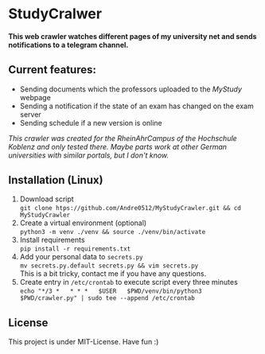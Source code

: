 # StudyCralwer

#### **This web crawler watches different pages of my university net and sends notifications to a telegram channel.**  

## Current features:
* Sending documents which the professors uploaded to the _MyStudy_ webpage
* Sending a notification if the state of an exam has changed on the exam server
* Sending schedule if a new version is online

_This crawler was created for the RheinAhrCampus of the Hochschule Koblenz and only tested there. 
Maybe parts work at other German universities with similar portals, but I don't know._

## Installation (Linux)

1. Download script  
`git clone htps://github.com/Andre0512/MyStudyCrawler.git && cd MyStudyCrawler`
2. Create a virtual environment (optional)  
`python3 -m venv ./venv && source ./venv/bin/activate`
3. Install requirements  
`pip install -r requirements.txt`
4. Add your personal data to `secrets.py`  
`mv secrets.py.default secrets.py && vim secrets.py`  
This is a bit tricky, contact me if you have any questions.
5. Create entry in `/etc/crontab` to execute script every three minutes  
`echo "*/3 *   * * *   $USER   $PWD/venv/bin/python3 $PWD/crawler.py" | sudo tee --append /etc/crontab`


## License

This project is under MIT-License. Have fun :)
